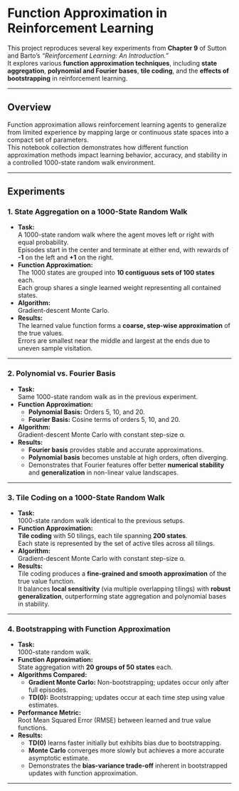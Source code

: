 # Function Approximation in Reinforcement Learning

This project reproduces several key experiments from **Chapter 9** of Sutton and Barto’s *“Reinforcement Learning: An Introduction.”*  
It explores various **function approximation techniques**, including **state aggregation**, **polynomial and Fourier bases**, **tile coding**, and the **effects of bootstrapping** in reinforcement learning.

---

## Overview

Function approximation allows reinforcement learning agents to generalize from limited experience by mapping large or continuous state spaces into a compact set of parameters.  
This notebook collection demonstrates how different function approximation methods impact learning behavior, accuracy, and stability in a controlled 1000-state random walk environment.

---

## Experiments

### 1. State Aggregation on a 1000-State Random Walk
- **Task:**  
  A 1000-state random walk where the agent moves left or right with equal probability.  
  Episodes start in the center and terminate at either end, with rewards of **-1** on the left and **+1** on the right.  
- **Function Approximation:**  
  The 1000 states are grouped into **10 contiguous sets of 100 states** each.  
  Each group shares a single learned weight representing all contained states.  
- **Algorithm:**  
  Gradient-descent Monte Carlo.  
- **Results:**  
  The learned value function forms a **coarse, step-wise approximation** of the true values.  
  Errors are smallest near the middle and largest at the ends due to uneven sample visitation.

---

### 2. Polynomial vs. Fourier Basis
- **Task:**  
  Same 1000-state random walk as in the previous experiment.  
- **Function Approximation:**  
  - **Polynomial Basis:** Orders 5, 10, and 20.  
  - **Fourier Basis:** Cosine terms of orders 5, 10, and 20.  
- **Algorithm:**  
  Gradient-descent Monte Carlo with constant step-size α.  
- **Results:**  
  - **Fourier basis** provides stable and accurate approximations.  
  - **Polynomial basis** becomes unstable at high orders, often diverging.  
  - Demonstrates that Fourier features offer better **numerical stability** and **generalization** in non-linear value landscapes.

---

### 3. Tile Coding on a 1000-State Random Walk
- **Task:**  
  1000-state random walk identical to the previous setups.  
- **Function Approximation:**  
  **Tile coding** with 50 tilings, each tile spanning **200 states**.  
  Each state is represented by the set of active tiles across all tilings.  
- **Algorithm:**  
  Gradient-descent Monte Carlo with constant step-size α.  
- **Results:**  
  Tile coding produces a **fine-grained and smooth approximation** of the true value function.  
  It balances **local sensitivity** (via multiple overlapping tilings) with **robust generalization**, outperforming state aggregation and polynomial bases in stability.

---

### 4. Bootstrapping with Function Approximation
- **Task:**  
  1000-state random walk.  
- **Function Approximation:**  
  State aggregation with **20 groups of 50 states** each.  
- **Algorithms Compared:**  
  - **Gradient Monte Carlo:** Non-bootstrapping; updates occur only after full episodes.  
  - **TD(0):** Bootstrapping; updates occur at each time step using value estimates.  
- **Performance Metric:**  
  Root Mean Squared Error (RMSE) between learned and true value functions.  
- **Results:**  
  - **TD(0)** learns faster initially but exhibits bias due to bootstrapping.  
  - **Monte Carlo** converges more slowly but achieves a more accurate asymptotic estimate.  
  - Demonstrates the **bias-variance trade-off** inherent in bootstrapped updates with function approximation.

---

